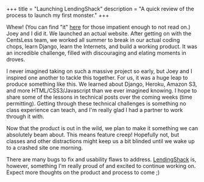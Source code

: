 +++
title = "Launching LendingShack"
description = "A quick review of the process to launch my first monster."
+++

Whew! (You can find "it" [here](http://lendingshack.com) for those impatient enough to
not read on.) Joey and I did it. We launched an actual website. After getting on
with the CentsLess team, we worked all summer to break in our actual coding
chops, learn Django, learn the Internets, and build a working product. It was
an incredible challenge, filled with discouraging and elating moments in droves.

I never imagined taking on such a massive project so early, but Joey and I
inspired one another to tackle this together. For us, it was a huge leap to
produce something like this. We learned about Django, Heroku, Amazon S3,
and more HTML/CSS3/Javascript than we ever imagined knowing. I hope to share
some of the lessons in technical posts over the coming weeks (time permitting).
Getting through these technical challenges is something no class experience can
teach, and I'm really glad I had a partner to work through it with.

Now that the product is out in the wild, we plan to make it something we can
absolutely beam about. This means feature creep! Hopefully not, but classes
and other distractions might keep us a bit blinded until we wake up to a
crashed site one morning.

There are many bugs to fix and usability flaws to address. [LendingShack](http://lendingshack.com)
is, however, something I'm really proud of and excited to continue working on.
Expect more thoughts on the product and process to come ;)
